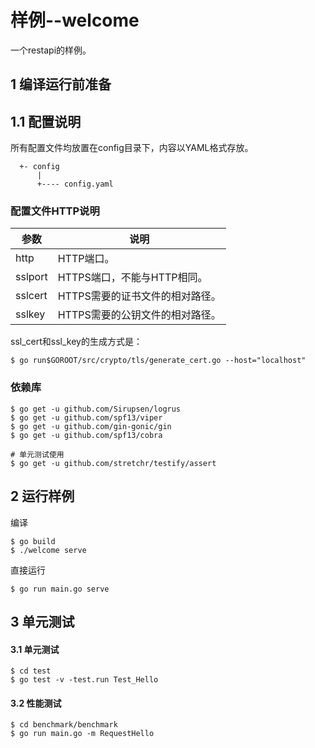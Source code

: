样例--welcome
============

一个restapi的样例。

## 1 编译运行前准备

## 1.1 配置说明

所有配置文件均放置在config目录下，内容以YAML格式存放。

```
  +- config
      |
      +---- config.yaml
```

###  配置文件HTTP说明

参数     | 说明
------- | ------------------
http    | HTTP端口。
sslport | HTTPS端口，不能与HTTP相同。
sslcert | HTTPS需要的证书文件的相对路径。
sslkey  | HTTPS需要的公钥文件的相对路径。

ssl_cert和ssl_key的生成方式是：

```
$ go run$GOROOT/src/crypto/tls/generate_cert.go --host="localhost"
```

### 依赖库

```shell
$ go get -u github.com/Sirupsen/logrus
$ go get -u github.com/spf13/viper
$ go get -u github.com/gin-gonic/gin
$ go get -u github.com/spf13/cobra

# 单元测试使用
$ go get -u github.com/stretchr/testify/assert
```

## 2 运行样例

编译
```
$ go build
$ ./welcome serve
```

直接运行
```
$ go run main.go serve
```

## 3 单元测试

#### 3.1 单元测试

```
$ cd test
$ go test -v -test.run Test_Hello
```

#### 3.2 性能测试

```
$ cd benchmark/benchmark
$ go run main.go -m RequestHello
```